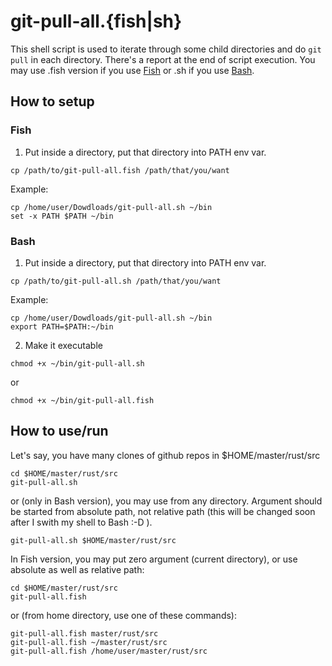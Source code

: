 # git-pull-all.{fish|sh}

This shell script is used to iterate through some child directories and do `git pull` in each directory. There's a report at the end of script execution. You may use .fish version if you use [Fish](https://fishshell.com) or .sh if you use [Bash](https://www.gnu.org/software/bash/).

## How to setup 

### Fish 

1. Put inside a directory, put that directory into PATH env var. 

```
cp /path/to/git-pull-all.fish /path/that/you/want 
```

Example:

```
cp /home/user/Dowdloads/git-pull-all.sh ~/bin 
set -x PATH $PATH ~/bin
```

### Bash

1. Put inside a directory, put that directory into PATH env var. 

```
cp /path/to/git-pull-all.sh /path/that/you/want 
```

Example:

```
cp /home/user/Dowdloads/git-pull-all.sh ~/bin 
export PATH=$PATH:~/bin
```

2. Make it executable

```
chmod +x ~/bin/git-pull-all.sh
```

or

```
chmod +x ~/bin/git-pull-all.fish
```


## How to use/run 

Let's say, you have many clones of github repos in $HOME/master/rust/src 

```
cd $HOME/master/rust/src 
git-pull-all.sh
```

or (only in Bash version), you may use from any directory. Argument should be started from absolute path, not relative path (this will be changed soon after I swith my shell to Bash :-D ).

```
git-pull-all.sh $HOME/master/rust/src 
```

In Fish version, you may put zero argument (current directory), or use absolute as well as relative path:

```
cd $HOME/master/rust/src
git-pull-all.fish
```

or (from home directory, use one of these commands):

```
git-pull-all.fish master/rust/src
git-pull-all.fish ~/master/rust/src
git-pull-all.fish /home/user/master/rust/src
```




